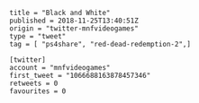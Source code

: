 ```
title = "Black and White"
published = 2018-11-25T13:40:51Z
origin = "twitter-mnfvideogames"
type = "tweet"
tag = [ "ps4share", "red-dead-redemption-2",]

[twitter]
account = "mnfvideogames"
first_tweet = "1066688163878457346"
retweets = 0
favourites = 0
```

<p class='image'><img src='https://mnf.m17s.net/2018/11/25/Ds2jOuxXcAAG3in.jpg' alt=''></p>

